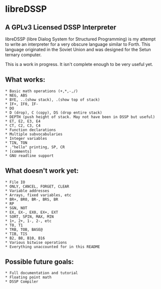 # libreDSSP
## A GPLv3 Licensed DSSP Interpreter

libreDSSP (libre Dialog System for Structured Programming) is my attempt to write an interpreter for a very obscure language similar to Forth. This language originated in the Soviet Union and was designed for the Setun ternary computer.

This is a work in progress. It isn't complete enough to be very useful yet.

## What works:
	* Basic math operations (+,*,-,/)
	* NEG, ABS
	* BYE, ..(show stack), .(show top of stack)
	* IF+, IF0, IF-
	* DO
	* D (drop), C (copy), DS (drop entire stack)
	* DEPTH (push height of stack. May not have been in DSSP but useful)
	* ET, E2, E3, E4
	* CT, C2, C3, C4
	* Function declarations
	* Multiple subvocabularies
	* Integer variables
	* TIN, TON
	* ."hello" printing, SP, CR
	* [comments]
	* GNU readline support

## What doesn't work yet:
	* File IO
	* ONLY, CANCEL, FORGET, CLEAR
	* Variable addresses
	* Arrays, fixed variables, etc
	* BR+, BR0, BR-, BRS, BR
	* RP
	* SGN, NOT
	* EX, EX-, EX0, EX+, EXT
	* SORT, SPIN, MAX, MIN
	* 1+, 2+, 1-, 2-, etc
	* T0, T1
	* TRB, TOB, BASE@
	* TIB, TIS
	* B2, B8, B10, B16
	* Various bitwise operations
	* Everything unaccounted for in this README

## Possible future goals:
	* Full documentation and tutorial
	* Floating point math
	* DSSP Compiler
